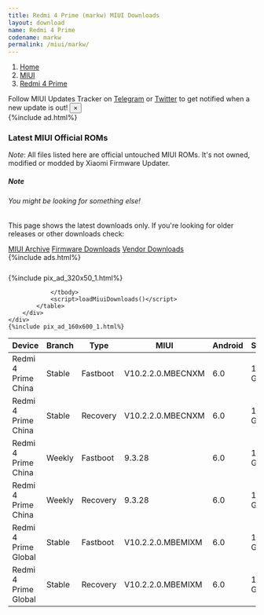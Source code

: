 ```yaml
---
title: Redmi 4 Prime (markw) MIUI Downloads
layout: download
name: Redmi 4 Prime
codename: markw
permalink: /miui/markw/
---
```

<nav aria-label="breadcrumb">
    <ol class="breadcrumb">
        <li class="breadcrumb-item"><a href="/">Home</a></li>
        <li class="breadcrumb-item"><a href="/miui/">MIUI</a></li>
        <li class="breadcrumb-item active" aria-current="page"><a href="/miui/markw/">Redmi 4 Prime</a></li>
    </ol>
</nav>
<div class="alert alert-primary alert-dismissible fade show" role="alert">
    Follow MIUI Updates Tracker on <a href="https://t.me/MIUIUpdatesTracker" class="alert-link">Telegram</a>
     or <a href="https://twitter.com/MiFwUpdater" class="alert-link">Twitter</a> to get notified when a new update is out!
    <button type="button" class="close" data-dismiss="alert" aria-label="Close">
        <span aria-hidden="true">&times;</span>
    </button>
</div>
{%include ad.html%}

### Latest MIUI Official ROMs
*Note*: All files listed here are official untouched MIUI ROMs. It's not owned, modified or modded by Xiaomi Firmware Updater.
<div class="card">
  <div class="card-body">
    <h5 class="card-title">Note</h5>
    <h6 class="card-subtitle mb-2 text-muted">You might be looking for something else!</h6>
    <p class="card-text">This page shows the latest downloads only.
     If you're looking for older releases or other downloads check:</p>
    <a href="/archive/miui/markw/" class="card-link">MIUI Archive</a>
    <a href="/firmware/markw/" class="card-link">Firmware Downloads</a>
    <a href="/vendor/markw/" class="card-link">Vendor Downloads</a>
  </div>
</div>
{%include ads.html%}
<div class="row justify-content-center">
    <div class="col-10">
        <div class="table-responsive-md" style="margin-top: 25px;">
            {%include pix_ad_320x50_1.html%}
            <table id="miui" class="display dt-responsive nowrap compact table table-striped table-hover table-sm">
                <thead class="thead-dark">
                    <tr>
                        <th data-ref="device">Device</th>
                        <th data-ref="branch">Branch</th>
                        <th data-ref="type">Type</th>
                        <th data-ref="miui">MIUI</th>
                        <th data-ref="android">Android</th>
                        <th data-ref="size">Size</th>
                        <th data-ref="size">Date</th>
                        <th data-ref="link">Link</th>
                    </tr>
                </thead>
                <tbody>
                <tr><td>Redmi 4 Prime China</td><td>Stable</td><td>Fastboot</td><td>V10.2.2.0.MBECNXM</td><td>6.0</td><td>1.8 GB</td><td>2019-05-21</td><td><a href="/miui/markw/stable/V10.2.2.0.MBECNXM/">Download</a></td></tr>
<tr><td>Redmi 4 Prime China</td><td>Stable</td><td>Recovery</td><td>V10.2.2.0.MBECNXM</td><td>6.0</td><td>1.7 GB</td><td>2019-05-21</td><td><a href="/miui/markw/stable/V10.2.2.0.MBECNXM/">Download</a></td></tr>
<tr><td>Redmi 4 Prime China</td><td>Weekly</td><td>Fastboot</td><td>9.3.28</td><td>6.0</td><td>1.8 GB</td><td>2019-03-29</td><td><a href="/miui/markw/weekly/9.3.28/">Download</a></td></tr>
<tr><td>Redmi 4 Prime China</td><td>Weekly</td><td>Recovery</td><td>9.3.28</td><td>6.0</td><td>1.6 GB</td><td>2019-03-29</td><td><a href="/miui/markw/weekly/9.3.28/">Download</a></td></tr>
<tr><td>Redmi 4 Prime Global</td><td>Stable</td><td>Fastboot</td><td>V10.2.2.0.MBEMIXM</td><td>6.0</td><td>1.7 GB</td><td>2019-05-20</td><td><a href="/miui/markw/stable/V10.2.2.0.MBEMIXM/">Download</a></td></tr>
<tr><td>Redmi 4 Prime Global</td><td>Stable</td><td>Recovery</td><td>V10.2.2.0.MBEMIXM</td><td>6.0</td><td>1.5 GB</td><td>2019-05-20</td><td><a href="/miui/markw/stable/V10.2.2.0.MBEMIXM/">Download</a></td></tr>

                </tbody>
                <script>loadMiuiDownloads()</script>
            </table>
        </div>
    </div>
    {%include pix_ad_160x600_1.html%}
</div>
